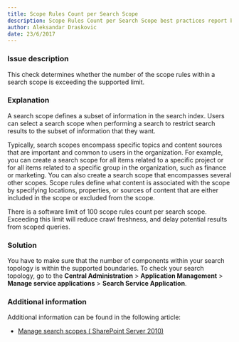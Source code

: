 ```yaml
---
title: Scope Rules Count per Search Scope
description: Scope Rules Count per Search Scope best practices report by SPDocKit determines whether the number of the scope rules within a search scope is exceeding the supported limit.
author: Aleksandar Draskovic
date: 23/6/2017
---
```

### Issue description
This check determines whether the number of the scope rules within a search scope is exceeding the supported limit.
### Explanation
A search scope defines a subset of information in the search index. Users can select a search scope when performing a search to restrict search results to the subset of information that they want. 

Typically, search scopes encompass specific topics and content sources that are important and common to users in the organization. For example, you can create a search scope for all items related to a specific project or for all items related to a specific group in the organization, such as finance or marketing. You can also create a search scope that encompasses several other scopes. Scope rules define what content is associated with the scope by specifying locations, properties, or sources of content that are either included in the scope or excluded from the scope.

There is a software limit of 100 scope rules count per search scope. Exceeding this limit will reduce crawl freshness, and delay potential results from scoped queries.

### Solution
You have to make sure that the number of components within your search topology is within the supported boundaries. To check your search topology, go to the **Central Administration** > **Application Management** > **Manage service applications** > **Search Service Application**.
### Additional information 
Additional information can be found in the following article:
* <a href="https://technet.microsoft.com/en-us/library/ee792872(v=office.14).aspx">Manage search scopes ( SharePoint Server 2010)</a>


